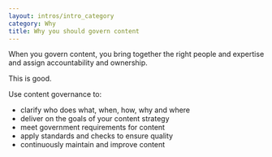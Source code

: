 ```yaml
---
layout: intros/intro_category
category: Why
title: Why you should govern content
---
```

When you govern content, you bring together the right people and expertise and assign accountability and ownership.

This is good.

Use content governance to:
- clarify who does what, when, how, why and where
- deliver on the goals of your content strategy
- meet government requirements for content
- apply standards and checks to ensure quality
- continuously maintain and improve content
